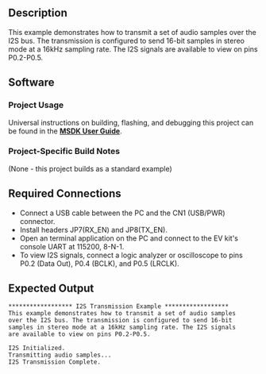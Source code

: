 ## Description

This example demonstrates how to transmit a set of audio samples over the I2S bus. The transmission is configured to send 16-bit samples in stereo mode at a 16kHz sampling rate. The I2S signals are available to view on pins P0.2-P0.5.


## Software

### Project Usage

Universal instructions on building, flashing, and debugging this project can be found in the **[MSDK User Guide](https://analog-devices-msdk.github.io/msdk/USERGUIDE/)**.

### Project-Specific Build Notes

(None - this project builds as a standard example)

## Required Connections
-   Connect a USB cable between the PC and the CN1 (USB/PWR) connector.
-   Install headers JP7(RX\_EN) and JP8(TX\_EN).
-   Open an terminal application on the PC and connect to the EV kit's console UART at 115200, 8-N-1.
-   To view I2S signals, connect a logic analyzer or oscilloscope to pins P0.2 (Data Out), P0.4 (BCLK), and P0.5 (LRCLK).

## Expected Output

```
****************** I2S Transmission Example ******************
This example demonstrates how to transmit a set of audio samples
over the I2S bus. The transmission is configured to send 16-bit
samples in stereo mode at a 16kHz sampling rate. The I2S signals
are available to view on pins P0.2-P0.5.

I2S Initialized.
Transmitting audio samples...
I2S Transmission Complete.
```

